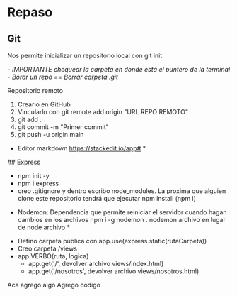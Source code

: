 # Repaso

## Git

Nos permite inicializar un repositorio local con git init

*- IMPORTANTE chequear la carpeta en donde está el puntero de la terminal*
*- Borar un repo == Borrar carpeta .git*


Repositorio remoto

1) Crearlo en GitHub
2) Vincularlo con git remote add origin "URL REPO REMOTO"
3) git add .
4) git commit -m "Primer commit"
5) git push -u origin main

* Editor markdown https://stackedit.io/app# *

## Express

- npm init -y
- npm i express
- creo .gitignore y dentro escribo node_modules. La proxima que alguien clone este repositorio tendrá que ejecutar npm install (npm i)


* Nodemon: Dependencia que permite reiniciar el servidor cuando hagan cambios en los archivos npm i -g nodemon . nodemon archivo en lugar de node archivo *

- Defino carpeta pública con app.use(express.static(rutaCarpeta))
- Creo carpeta /views
- app.VERBO(ruta, logica)
    - app.get('/', devolver archivo views/index.html)
    - app.get('/nosotros', devolver archivo views/nosotros.html)


Aca agrego algo
Agrego codigo
